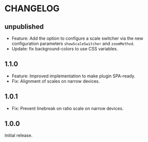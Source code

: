 # CHANGELOG

## unpublished

- Feature: Add the option to configure a scale switcher via the new configuration parameters `showScaleSwitcher` and `zoomMethod`.
- Update: fix background-colors to use CSS variables.

## 1.1.0

- Feature: Improved implementation to make plugin SPA-ready.
- Fix: Alignment of scales on narrow devices.

## 1.0.1

- Fix: Prevent linebreak on ratio scale on narrow devices.

## 1.0.0

Initial release.
